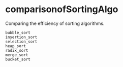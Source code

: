 # comparisonofSortingAlgo
Comparing the efficiency of sorting algorithms. 

	bubble_sort
	insertion_sort
	selection_sort
	heap_sort
	radix_sort	
	merge_sort
	bucket_sort

